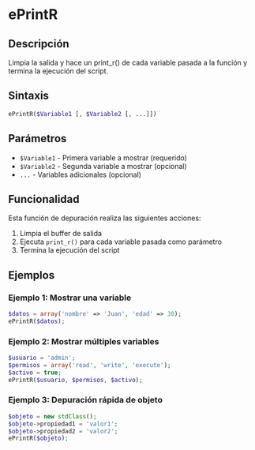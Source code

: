 # ePrintR

## Descripción
Limpia la salida y hace un print_r() de cada variable pasada a la función y termina la ejecución del script.

## Sintaxis
```php
ePrintR($Variable1 [, $Variable2 [, ...]])
```

## Parámetros
- `$Variable1` - Primera variable a mostrar (requerido)
- `$Variable2` - Segunda variable a mostrar (opcional)
- `...` - Variables adicionales (opcional)

## Funcionalidad
Esta función de depuración realiza las siguientes acciones:
1. Limpia el buffer de salida
2. Ejecuta `print_r()` para cada variable pasada como parámetro
3. Termina la ejecución del script

## Ejemplos

### Ejemplo 1: Mostrar una variable
```php
$datos = array('nombre' => 'Juan', 'edad' => 30);
ePrintR($datos);
```

### Ejemplo 2: Mostrar múltiples variables
```php
$usuario = 'admin';
$permisos = array('read', 'write', 'execute');
$activo = true;
ePrintR($usuario, $permisos, $activo);
```

### Ejemplo 3: Depuración rápida de objeto
```php
$objeto = new stdClass();
$objeto->propiedad1 = 'valor1';
$objeto->propiedad2 = 'valor2';
ePrintR($objeto);
```